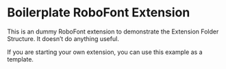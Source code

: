 # Boilerplate RoboFont Extension

This is an dummy RoboFont extension to demonstrate the Extension Folder Structure. It doesn’t do anything useful.

If you are starting your own extension, you can use this example as a template.
